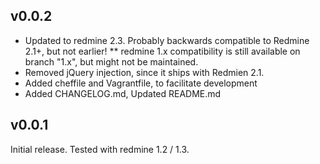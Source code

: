 ## v0.0.2

* Updated to redmine 2.3. Probably backwards compatible to Redmine 2.1+, but not earlier!
** redmine 1.x compatibility is still available on branch "1.x", but might not be maintained.
* Removed jQuery injection, since it ships with Redmien 2.1.
* Added cheffile and Vagrantfile, to facilitate development
* Added CHANGELOG.md, Updated README.md

## v0.0.1

Initial release. Tested with redmine 1.2 / 1.3.

